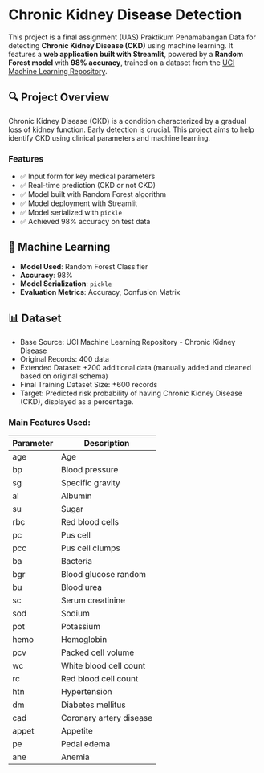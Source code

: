 # Chronic Kidney Disease Detection

This project is a final assignment (UAS) Praktikum Penamabangan Data for detecting **Chronic Kidney Disease (CKD)** using machine learning. It features a **web application built with Streamlit**, powered by a **Random Forest model** with **98% accuracy**, trained on a dataset from the [UCI Machine Learning Repository](https://archive.ics.uci.edu/dataset/336/chronic+kidney+disease).

## 🔍 Project Overview

Chronic Kidney Disease (CKD) is a condition characterized by a gradual loss of kidney function. Early detection is crucial. This project aims to help identify CKD using clinical parameters and machine learning.

### Features
- ✅ Input form for key medical parameters
- ✅ Real-time prediction (CKD or not CKD)
- ✅ Model built with Random Forest algorithm
- ✅ Model deployment with Streamlit
- ✅ Model serialized with `pickle`
- ✅ Achieved 98% accuracy on test data

## 🧠 Machine Learning

- **Model Used**: Random Forest Classifier
- **Accuracy**: 98%
- **Model Serialization**: `pickle`
- **Evaluation Metrics**: Accuracy, Confusion Matrix

## 📊 Dataset

- Base Source: UCI Machine Learning Repository - Chronic Kidney Disease
- Original Records: 400 data
- Extended Dataset: +200 additional data (manually added and cleaned based on original schema)
- Final Training Dataset Size: ±600 records
- Target: Predicted risk probability of having Chronic Kidney Disease (CKD), displayed as a percentage.

### Main Features Used:
| Parameter               | Description                    |
|-------------------------|--------------------------------|
| age                    | Age                            |
| bp                     | Blood pressure                 |
| sg                     | Specific gravity               |
| al                     | Albumin                        |
| su                     | Sugar                          |
| rbc                    | Red blood cells                |
| pc                     | Pus cell                       |
| pcc                    | Pus cell clumps                |
| ba                     | Bacteria                       |
| bgr                    | Blood glucose random           |
| bu                     | Blood urea                     |
| sc                     | Serum creatinine               |
| sod                    | Sodium                         |
| pot                    | Potassium                      |
| hemo                   | Hemoglobin                     |
| pcv                    | Packed cell volume             |
| wc                     | White blood cell count         |
| rc                     | Red blood cell count           |
| htn                    | Hypertension                   |
| dm                     | Diabetes mellitus              |
| cad                    | Coronary artery disease        |
| appet                  | Appetite                       |
| pe                     | Pedal edema                    |
| ane                    | Anemia                         |
